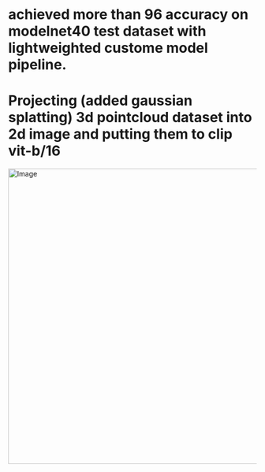 # achieved more than 96 accuracy on modelnet40 test dataset with lightweighted custome model pipeline.

# Projecting (added gaussian splatting) 3d pointcloud dataset into 2d image and putting them to clip vit-b/16 

<img width="1200" height="600" alt="Image" src="https://github.com/user-attachments/assets/e8979f66-3afb-4717-a170-d8b0ba4eb520" />
